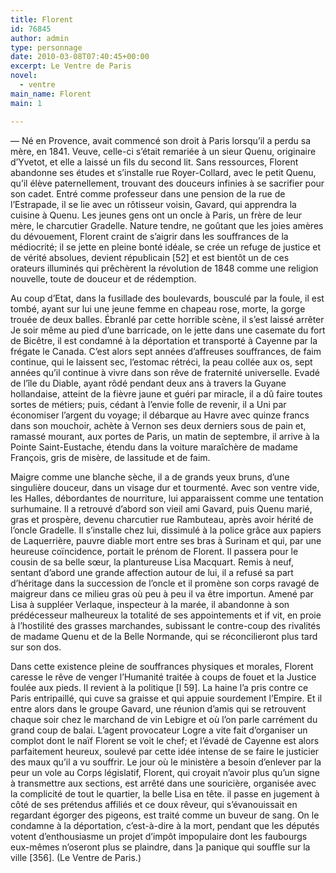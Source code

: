 ```yaml
---
title: Florent
id: 76845
author: admin
type: personnage
date: 2010-03-08T07:40:45+00:00
excerpt: Le Ventre de Paris
novel:
  - ventre
main_name: Florent
main: 1

---
```

— Né en Provence, avait commencé son droit à Paris lorsqu&rsquo;il a perdu sa mère, en 1841. Veuve, celle-ci s&rsquo;était remariée à un sieur Quenu, originaire d&rsquo;Yvetot, et elle a laissé un fils du second lit. Sans ressources, Florent abandonne ses études et s&rsquo;installe rue Royer-Collard, avec le petit Quenu, qu&rsquo;il élève paternellement, trouvant des douceurs infinies à se sacrifier pour son cadet. Entré comme professeur dans une pension de la rue de l&rsquo;Estrapade, il se lie avec un rôtisseur voisin, Gavard, qui apprendra la cuisine à Quenu. Les jeunes gens ont un oncle à Paris, un frère de leur mère, le charcutier Gradelle. Nature tendre, ne goûtant que les joies amères du dévouement, Florent craint de s&rsquo;aigrir dans les souffrances de la médiocrité; il se jette en pleine bonté idéale, se crée un refuge de justice et de vérité absolues, devient républicain [52] et est bientôt un de ces orateurs illuminés qui prêchèrent la révolution de 1848 comme une religion nouvelle, toute de douceur et de rédemption.

Au coup d&rsquo;Etat, dans la fusillade des boulevards, bousculé par la foule, il est tombé, ayant sur lui une jeune femme en chapeau rose, morte, la gorge trouée de deux balles. Ébranlé par cette horrible scène, il s&rsquo;est laissé arrêter Je soir même au pied d&rsquo;une barricade, on le jette dans une casemate du fort de Bicêtre, il est condamné à la déportation et transporté à Cayenne par la frégate le Canada. C&rsquo;est alors sept années d&rsquo;affreuses souffrances, de faim continue, qui le laissent sec, l&rsquo;estomac rétréci, la peau collée aux os, sept années qu&rsquo;il continue à vivre dans son rêve de fraternité universelle. Evadé de l&rsquo;île du Diable, ayant rôdé pendant deux ans à travers la Guyane hollandaise, atteint de la fièvre jaune et guéri par miracle, il a dû faire toutes sortes de métiers; puis, cédant à l&rsquo;envie folle de revenir, il a Uni par économiser l&rsquo;argent du voyage; il débarque au Havre avec quinze francs dans son mouchoir, achète à Vernon ses deux derniers sous de pain et, ramassé mourant, aux portes de Paris, un matin de septembre, il arrive à la Pointe Saint-Eustache, étendu dans la voiture maraîchère de madame François, gris de misère, de lassitude et de faim.

Maigre comme une blanche sèche, il a de grands yeux bruns, d&rsquo;une singulière douceur, dans un visage dur et tourmenté. Avec son ventre vide, les Halles, débordantes de nourriture, lui apparaissent comme une tentation surhumaine. Il a retrouvé d&rsquo;abord son vieil ami Gavard, puis Quenu marié, gras et prospère, devenu charcutier rue Rambuteau, après avoir hérité de l&rsquo;oncle Gradelle. Il s&rsquo;installe chez lui, dissimulé à la police grâce aux papiers de Laquerrière, pauvre diable mort entre ses bras à Surinam et qui, par une heureuse coïncidence, portait le prénom de Florent. Il passera pour le cousin de sa belle sœur, la plantureuse Lisa Macquart. Remis à neuf, sentant d&rsquo;abord une grande affection autour de lui, il a refusé sa part d&rsquo;héritage dans la succession de l&rsquo;oncle et il promène son corps ravagé de maigreur dans ce milieu gras où peu à peu il va être importun. Amené par Lisa à suppléer Verlaque, inspecteur à la marée, il abandonne à son prédécesseur malheureux la totalité de ses appointements et if vit, en proie à l&rsquo;hostilité des grasses marchandes, subissant le contre-coup des rivalités de madame Quenu et de la Belle Normande, qui se réconcilieront plus tard sur son dos.

Dans cette existence pleine de souffrances physiques et morales, Florent caresse le rêve de venger l&rsquo;Humanité traitée à coups de fouet et la Justice foulée aux pieds. Il revient à la politique [l 59]. La haine l&rsquo;a pris contre ce Paris entripaillé, qui cuve sa graisse et qui appuie sourdement l&rsquo;Empire. Et il entre alors dans le groupe Gavard, une réunion d&rsquo;amis qui se retrouvent chaque soir chez le marchand de vin Lebigre et où l&rsquo;on parle carrément du grand coup de balai. L&rsquo;agent provocateur Logre a vite fait d&rsquo;organiser un complot dont le naïf Florent se voit le chef; et l&rsquo;évadé de Cayenne est alors parfaitement heureux, soulevé par cette idée intense de se faire le justicier des maux qu&rsquo;il a vu souffrir. Le jour où le ministère a besoin d&rsquo;enlever par la peur un vole au Corps législatif, Florent, qui croyait n&rsquo;avoir plus qu&rsquo;un signe à transmettre aux sections, est arrêté dans une souricière, organisée avec la complicité de tout le quartier, la belle Lisa en tête. il passe en jugement à côté de ses prétendus affiliés et ce doux rêveur, qui s&rsquo;évanouissait en regardant égorger des pigeons, est traité comme un buveur de sang. On le condamne à la déportation, c&rsquo;est-à-dire à la mort, pendant que les députés votent d&rsquo;enthousiasme un projet d&rsquo;impôt impopulaire dont les faubourgs eux-mêmes n&rsquo;oseront plus se plaindre, dans ]a panique qui souffle sur la ville [356]. (Le Ventre de Paris.)